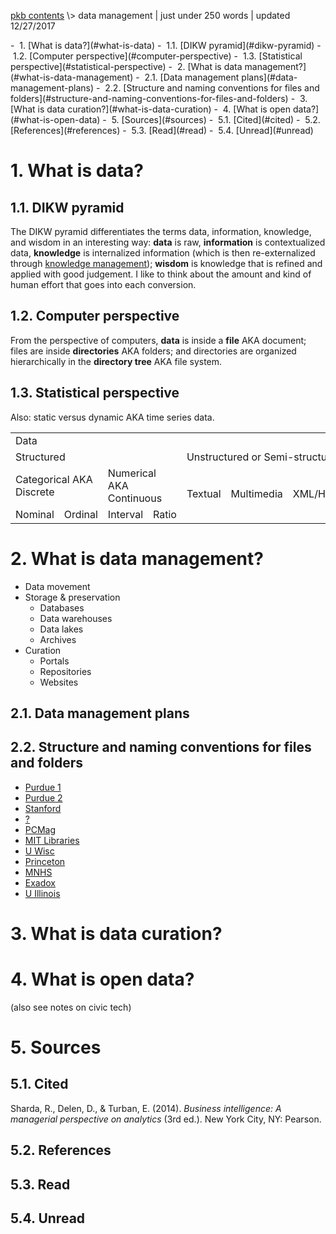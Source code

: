 <p class="path"><a href="../pkb.html">pkb contents</a> \> data management | just under 250 words | updated 12/27/2017</p><div class="TOC">- &nbsp;1. [What is data?](#what-is-data)
	- &nbsp;1.1. [DIKW pyramid](#dikw-pyramid)
	- &nbsp;1.2. [Computer perspective](#computer-perspective)
	- &nbsp;1.3. [Statistical perspective](#statistical-perspective)
- &nbsp;2. [What is data management?](#what-is-data-management)
	- &nbsp;2.1. [Data management plans](#data-management-plans)
	- &nbsp;2.2. [Structure and naming conventions for files and folders](#structure-and-naming-conventions-for-files-and-folders)
- &nbsp;3. [What is data curation?](#what-is-data-curation)
- &nbsp;4. [What is open data?](#what-is-open-data)
- &nbsp;5. [Sources](#sources)
	- &nbsp;5.1. [Cited](#cited)
	- &nbsp;5.2. [References](#references)
	- &nbsp;5.3. [Read](#read)
	- &nbsp;5.4. [Unread](#unread)
</div>

# 1. What is data?

## 1.1. DIKW pyramid

The DIKW pyramid differentiates the terms data, information, knowledge, and wisdom in an interesting way: **data** is raw, **information** is contextualized data, **knowledge** is internalized information (which is then re-externalized through [knowledge management](https://jtkovacs.github.io/refs/km.html)); **wisdom** is knowledge that is refined and applied with good judgement. I like to think about the amount and kind of human effort that goes into each conversion.

## 1.2. Computer perspective

From the perspective of computers, **data** is inside a **file** AKA document; files are inside **directories** AKA folders; and directories are organized hierarchically in the **directory tree** AKA file system.

## 1.3. Statistical perspective

Also: static versus dynamic AKA time series data.

<table>
    <tr><td colspan=7>Data</td></tr>
    <tr><td colspan=4>Structured</td><td colspan=3>Unstructured or Semi-structured</td></tr>
    <tr><td colspan=2>Categorical AKA Discrete</td><td colspan=2>Numerical AKA Continuous</td><td rowspan=2>Textual</td><td rowspan=2>Multimedia</td><td rowspan=2>XML/HTML</td></tr>
    <tr><td>Nominal</td><td>Ordinal</td><td>Interval</td><td>Ratio</td></tr>
</table>



# 2. What is data management?

- Data movement
- Storage & preservation
    - Databases
    - Data warehouses
    - Data lakes
    - Archives
- Curation
    - Portals
    - Repositories
    - Websites


## 2.1. Data management plans


## 2.2. Structure and naming conventions for files and folders

- [Purdue 1](http://guides.lib.purdue.edu/c.php?g=353013&p=2378293)
- [Purdue 2](http://guides.lib.purdue.edu/c.php?g=353013&p=2378293)
- [Stanford](https://library.stanford.edu/research/data-management-services/data-best-practices/best-practices-file-naming)
- [?](https://www2.le.ac.uk/services/research-data/organise-data/naming-files)
- [PCMag](http://www.pcmag.com/article2/0,2817,2385613,00.asp)
- [MIT Libraries](https://libraries.mit.edu/data-management/files/2014/05/FileOrg_20160121.pdf)
- [U Wisc](http://researchdata.wisc.edu/file-naming-and-versioning/)
- [Princeton](http://libguides.princeton.edu/c.php?g=102546&p=930626)
- [MNHS](http://www.mnhs.org/preserve/records/electronicrecords/erfnaming.php)
- [Exadox](http://www.exadox.com/en/articles/file-naming-convention-ten-rules-best-practice)
- [U Illinois](http://guides.library.illinois.edu/introdata/filenames)


# 3. What is data curation?

# 4. What is open data?

(also see notes on civic tech)



# 5. Sources

## 5.1. Cited

Sharda, R., Delen, D., & Turban, E. (2014). _Business intelligence: A managerial perspective on analytics_ (3rd ed.). New York City, NY: Pearson.

## 5.2. References

## 5.3. Read

## 5.4. Unread
